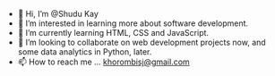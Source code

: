 - 👋 Hi, I’m @Shudu Kay
- 👀 I’m interested in learning more about software development. 
- 🌱 I’m currently learning HTML, CSS and JavaScript.
- 💞️ I’m looking to collaborate on web development projects now, and some data analytics in Python, later.
- 📫 How to reach me ... khorombisj@gmail.com

<!---
ShuduK/ShuduK is a ✨ special ✨ repository because its `README.md` (this file) appears on your GitHub profile.
You can click the Preview link to take a look at your changes.
--->
